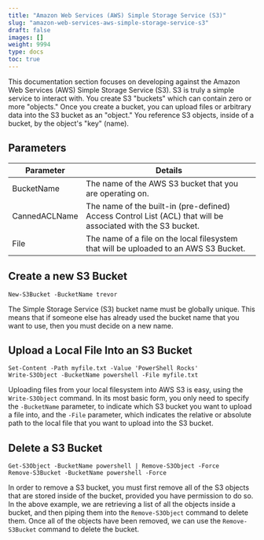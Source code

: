 ```yaml
---
title: "Amazon Web Services (AWS) Simple Storage Service (S3)"
slug: "amazon-web-services-aws-simple-storage-service-s3"
draft: false
images: []
weight: 9994
type: docs
toc: true
---
```


This documentation section focuses on developing against the Amazon Web Services (AWS) Simple Storage Service (S3). S3 is truly a simple service to interact with. You create S3 "buckets" which can contain zero or more "objects." Once you create a bucket, you can upload files or arbitrary data into the S3 bucket as an "object." You reference S3 objects, inside of a bucket, by the object's "key" (name).

## Parameters
| Parameter | Details |
| ------- | ------ |
| BucketName | The name of the AWS S3 bucket that you are operating on.
| CannedACLName | The name of the built-in (pre-defined) Access Control List (ACL) that will be associated with the S3 bucket. |
| File | The name of a file on the local filesystem that will be uploaded to an AWS S3 Bucket. | 

## Create a new S3 Bucket
    New-S3Bucket -BucketName trevor

The Simple Storage Service (S3) bucket name must be globally unique. This means that if someone else has already used the bucket name that you want to use, then you must decide on a new name.

## Upload a Local File Into an S3 Bucket
    Set-Content -Path myfile.txt -Value 'PowerShell Rocks'
    Write-S3Object -BucketName powershell -File myfile.txt

Uploading files from your local filesystem into AWS S3 is easy, using the `Write-S3Object` command. In its most basic form, you only need to specify the `-BucketName` parameter, to indicate which S3 bucket you want to upload a file into, and the `-File` parameter, which indicates the relative or absolute path to the local file that you want to upload into the S3 bucket.

## Delete a S3 Bucket
    Get-S3Object -BucketName powershell | Remove-S3Object -Force
    Remove-S3Bucket -BucketName powershell -Force

In order to remove a S3 bucket, you must first remove all of the S3 objects that are stored inside of the bucket, provided you have permission to do so. In the above example, we are retrieving a list of all the objects inside a bucket, and then piping them into the `Remove-S3Object` command to delete them. Once all of the objects have been removed, we can use the `Remove-S3Bucket` command to delete the bucket.


